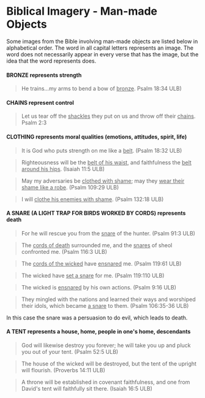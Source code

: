 # Biblical Imagery - Man-made Objects #


Some images from the Bible involving man-made objects are listed below in alphabetical order. The word in all capital letters represents an image. The word does not necessarily appear in every verse that has the image, but the idea that the word represents does.

#### BRONZE represents strength

>He trains…my arms to bend a bow of <u>bronze</u>.  Psalm 18:34 ULB)


#### CHAINS represent control

>Let us tear off the <u>shackles</u> they put on us and throw off their <u>chains</u>.  Psalm 2:3


#### CLOTHING represents moral qualities (emotions, attitudes, spirit, life)

>It is God who puts strength on me like a <u>belt</u>. (Psalm 18:32 ULB)


<blockquote>Righteousness will be the <u>belt of his waist</u>, and faithfulness the <u>belt around his hips</u>. (Isaiah 11:5 ULB)</blockquote>


>May my adversaries be <u>clothed with shame</u>; may they <u>wear their shame like a robe</u>. (Psalm 109:29 ULB)


<blockquote>I will <u>clothe his enemies with shame</u>. (Psalm 132:18 ULB)</blockquote>


#### A SNARE (A LIGHT TRAP FOR BIRDS WORKED BY CORDS) represents death

>For he will rescue you from the <u>snare</u> of the hunter.  (Psalm 91:3 ULB)


<blockquote>The <u>cords of death</u> surrounded me, and the <u>snares</u> of sheol confronted me.  (Psalm 116:3 ULB)</blockquote>


>The <u>cords of the wicked</u> have <u>ensnared</u> me. (Psalm 119:61 ULB)


<blockquote>The wicked have <u>set a snare</u> for me.  (Psalm 119:110 ULB)</blockquote>


>The wicked is <u>ensnared</u> by his own actions. (Psalm 9:16 ULB)


>They mingled with the nations and learned their ways and worshiped their idols, which became <u>a snare</u> to them.  (Psalm 106:35-36 ULB)

In this case the snare was a persuasion to do evil, which leads to death.

#### A TENT represents a house, home, people in one's home, descendants

>God will likewise destroy you forever; he will take you up and pluck you out of your tent.  (Psalm 52:5 ULB)


<blockquote>The house of the wicked will be destroyed, but the tent of the upright will flourish. (Proverbs 14:11 ULB)</blockquote>


>A throne will be established in covenant faithfulness, and one from David's tent will faithfully sit there. (Isaiah 16:5 ULB)